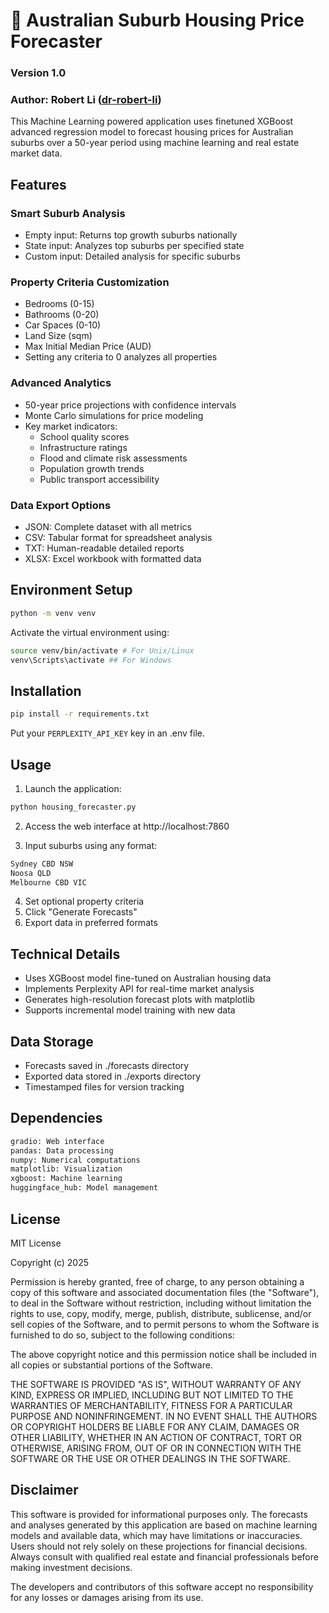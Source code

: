 # 🏡 Australian Suburb Housing Price Forecaster
### Version 1.0
### Author: Robert Li ([dr-robert-li](https://github.com/dr-robert-li/))
    
This Machine Learning powered application uses finetuned XGBoost advanced regression model to forecast housing prices for Australian suburbs over a 50-year period using machine learning and real estate market data.

## Features

### Smart Suburb Analysis
- Empty input: Returns top growth suburbs nationally
- State input: Analyzes top suburbs per specified state
- Custom input: Detailed analysis for specific suburbs

### Property Criteria Customization
- Bedrooms (0-15)
- Bathrooms (0-20)
- Car Spaces (0-10)
- Land Size (sqm)
- Max Initial Median Price (AUD)
- Setting any criteria to 0 analyzes all properties

### Advanced Analytics
- 50-year price projections with confidence intervals
- Monte Carlo simulations for price modeling
- Key market indicators:
  - School quality scores
  - Infrastructure ratings
  - Flood and climate risk assessments
  - Population growth trends
  - Public transport accessibility

### Data Export Options
- JSON: Complete dataset with all metrics
- CSV: Tabular format for spreadsheet analysis
- TXT: Human-readable detailed reports
- XLSX: Excel workbook with formatted data

## Environment Setup

```bash
python -m venv venv
```

Activate the virtual environment using:

```bash
source venv/bin/activate # For Unix/Linux
venv\Scripts\activate ## For Windows
```

## Installation

```bash
pip install -r requirements.txt
```

Put your `PERPLEXITY_API_KEY` key in an .env file. 

## Usage

1. Launch the application:

```bash
python housing_forecaster.py
```

2. Access the web interface at http://localhost:7860

3. Input suburbs using any format:

```bash
Sydney CBD NSW
Noosa QLD
Melbourne CBD VIC
```

4. Set optional property criteria
5. Click "Generate Forecasts"
6. Export data in preferred formats

## Technical Details

- Uses XGBoost model fine-tuned on Australian housing data
- Implements Perplexity API for real-time market analysis
- Generates high-resolution forecast plots with matplotlib
- Supports incremental model training with new data

## Data Storage
- Forecasts saved in ./forecasts directory
- Exported data stored in ./exports directory
- Timestamped files for version tracking

## Dependencies

```bash
gradio: Web interface
pandas: Data processing
numpy: Numerical computations
matplotlib: Visualization
xgboost: Machine learning
huggingface_hub: Model management
```

## License

MIT License

Copyright (c) 2025

Permission is hereby granted, free of charge, to any person obtaining a copy
of this software and associated documentation files (the "Software"), to deal
in the Software without restriction, including without limitation the rights
to use, copy, modify, merge, publish, distribute, sublicense, and/or sell
copies of the Software, and to permit persons to whom the Software is
furnished to do so, subject to the following conditions:

The above copyright notice and this permission notice shall be included in all
copies or substantial portions of the Software.

THE SOFTWARE IS PROVIDED "AS IS", WITHOUT WARRANTY OF ANY KIND, EXPRESS OR
IMPLIED, INCLUDING BUT NOT LIMITED TO THE WARRANTIES OF MERCHANTABILITY,
FITNESS FOR A PARTICULAR PURPOSE AND NONINFRINGEMENT. IN NO EVENT SHALL THE
AUTHORS OR COPYRIGHT HOLDERS BE LIABLE FOR ANY CLAIM, DAMAGES OR OTHER
LIABILITY, WHETHER IN AN ACTION OF CONTRACT, TORT OR OTHERWISE, ARISING FROM,
OUT OF OR IN CONNECTION WITH THE SOFTWARE OR THE USE OR OTHER DEALINGS IN THE
SOFTWARE.

## Disclaimer

This software is provided for informational purposes only. The forecasts and analyses generated by this application are based on machine learning models and available data, which may have limitations or inaccuracies. Users should not rely solely on these projections for financial decisions. Always consult with qualified real estate and financial professionals before making investment decisions.

The developers and contributors of this software accept no responsibility for any losses or damages arising from its use.
